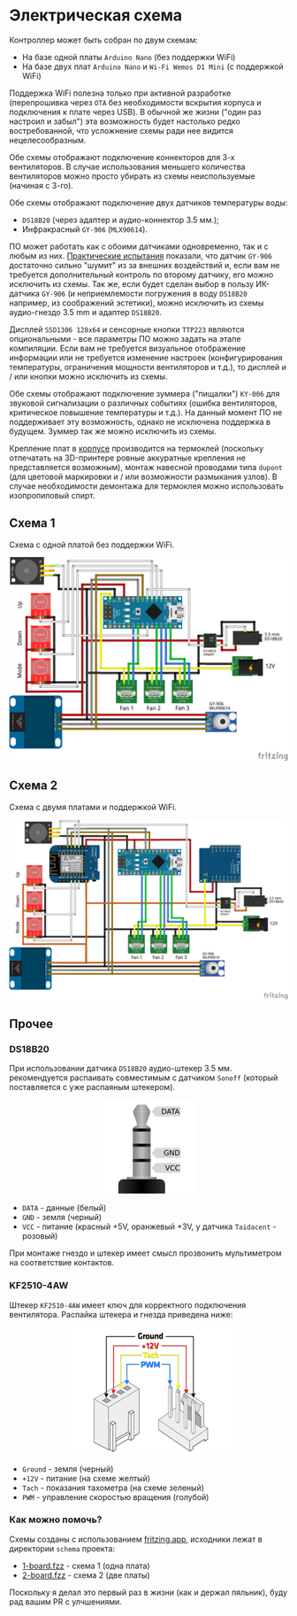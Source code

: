 # Электрическая схема

Контроллер может быть собран по двум схемам:

* На базе одной платы `Arduino Nano` (без поддержки WiFi)
* На базе двух плат `Arduino Nano` и `Wi-Fi Wemos D1 Mini` (с поддержкой WiFi)

Поддержка WiFi полезна только при активной разработке (перепрошивка через `OTA` без необходимости вскрытия корпуса и подключения к плате через USB). В обычной же жизни ("один раз настроил и забыл") эта возможность будет настолько редко востребованной, что усложнение схемы ради нее видится нецелесообразным.

Обе схемы отображают подключение коннекторов для 3-х вентиляторов. В случае использования меньшего количества вентиляторов можно просто убирать из схемы неиспользуемые (начиная с 3-го).

Обе схемы отображают подключение двух датчиков температуры воды:

* `DS18B20` (через адаптер и аудио-коннектор 3.5 мм.);
* Инфракрасный `GY-906` (`MLX90614`).

ПО может работать как с обоими датчиками одновременно, так и с любым из них. [Практические испытания](sensor-matrix.md) показали, что датчик `GY-906` достаточно сильно "шумит" из за внешних воздействий и, если вам не требуется дополнительный контроль по второму датчику, его можно исключить из схемы. Так же, если будет сделан выбор в пользу ИК-датчика `GY-906` (и неприемлемости погружения в воду `DS18B20` например, из соображений эстетики), можно исключить из схемы аудио-гнездо 3.5 mm и адаптер `DS18B20`.

Дисплей `SSD1306 128x64` и сенсорные кнопки `TTP223` являются опциональными - все параметры ПО можно задать на этапе компиляции. Если вам не требуется визуальное отображение информации или не требуется изменение настроек (конфигурирования температуры, ограничения мощности вентиляторов и т.д.), то дисплей и / или кнопки можно исключить из схемы.

Обе схемы отображают подключение зуммера ("пищалки") `KY-006` для звуковой сигнализации о различных событиях (ошибка вентиляторов, критическое повышение температуры и т.д.). На данный момент ПО не поддерживает эту возможность, однако не исключена поддержка в будущем. Зуммер так же можно исключить из схемы.

Крепление плат в [корпусе](3d-model.md) производится на термоклей (поскольку отпечатать на 3D-принтере ровные аккуратные крепления не представляется возможным), монтаж навесной проводами типа `dupont` (для цветовой маркировки и / или возможности размыкания узлов). В случае необходимости демонтажа для термоклея можно использовать изопропиловый спирт.

## Схема 1

Схема с одной платой без поддержки WiFi.

<p align='center'>
<img src='schema/1-board.png' width='800px' alt='Одноплатная схема кулера для аквариума' title='Одноплатная схема кулера для аквариума'>
</p>

## Схема 2

Схема с двумя платами и поддержкой WiFi.

<p align='center'>
<img src='schema/2-board.png' width='800px' alt='Схема кулера для аквариума с поддержкой WiFi' title='Схема кулера для аквариума с поддержкой WiFi'>
</p>

## Прочее

### DS18B20

При использовании датчика `DS18B20` аудио-штекер 3.5 мм. рекомендуется распаивать совместимым с датчиком `Sonoff` (который поставляется с уже распаяным штекером).

<p align='center'>
<img src='schema/sonoff-jack.png' alt='Распайка штекера Sonoff DS18B20' title='Распайка штекера Sonoff DS18B20'>
</p>

* `DATA` - данные (белый)
* `GND` - земля (черный)
* `VCC` - питание (красный +5V, оранжевый +3V, у датчика `Taidacent` - розовый)

При монтаже гнездо и штекер имеет смысл прозвонить мультиметром на соответствие контактов.

### KF2510-4AW

Штекер `KF2510-4AW` имеет ключ для корректного подключения вентилятора. Распайка штекера и гнезда приведена ниже:

<p align='center'>
<img src='schema/kf2510-4aw.png' alt='Распайка штекера KF2510-4AW.png' title='Распайка штекера KF2510-4AW'>
</p>

* `Ground` - земля (черный)
* `+12V` - питание (на схеме желтый)
* `Tach` - показания тахометра (на схеме зеленый)
* `PWM` - управление скоростью вращения (голубой)

### Как можно помочь?

Схемы созданы с использованием [fritzing.app](https://github.com/fritzing/fritzing-app), исходники лежат в директории `schema` проекта:

* [1-board.fzz](schema/1-board.fzz) - схема 1 (одна плата)
* [2-board.fzz](schema/2-board.fzz) - схема 2 (две платы)

Поскольку я делал это первый раз в жизни (как и держал пяльник), буду рад вашим PR с улчшениями.
